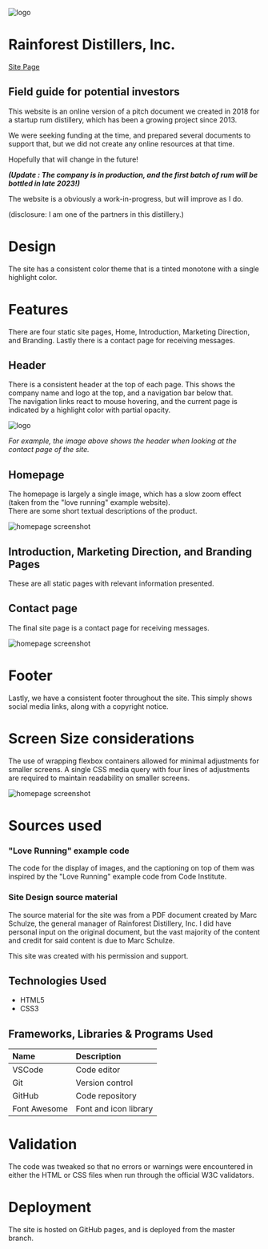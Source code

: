 
  

![logo](https://pxp888.github.io/RDI-field-guide/assets/images/rdilogo-02.png)

  

# Rainforest Distillers, Inc.

[Site Page](https://pxp888.github.io/RDI-field-guide/)

  

## Field guide for potential investors

  

This website is an online version of a pitch document we created in 2018 for a startup rum distillery, which has been a growing project since 2013.

  

We were seeking funding at the time, and prepared several documents to support that, but we did not create any online resources at that time.

  

Hopefully that will change in the future!

  

___(Update : The company is in production, and the first batch of rum will be bottled in late 2023!)___

  

The website is a obviously a work-in-progress, but will improve as I do.

(disclosure: I am one of the partners in this distillery.)

# Design
The site has a consistent color theme that is a tinted monotone with a single highlight color.  

# Features
There are four static site pages, Home, Introduction, Marketing Direction, and Branding. 
Lastly there is a contact page for receiving messages.  

## Header
There is a consistent header at the top of each page.  This shows the company name and logo at the top, and a navigation bar below that.  
The navigation links react to mouse hovering, and the current page is indicated by a highlight color with partial opacity.  

![logo](https://pxp888.github.io/RDI-field-guide/assets/images/rm-1.webp)

*For example, the image above shows the header when looking at the contact page of the site.*

## Homepage
The homepage is largely a single image, which has a slow zoom effect (taken from the "love running" example website).  
There are some short textual descriptions of the product.  

![homepage screenshot](https://pxp888.github.io/RDI-field-guide/assets/images/rm-2.webp)


## Introduction, Marketing Direction, and Branding Pages

These are all static pages with relevant information presented.  

## Contact page
The final site page is a contact page for receiving messages.  

![homepage screenshot](https://pxp888.github.io/RDI-field-guide/assets/images/rm-3.webp)


# Footer
Lastly, we have a consistent footer throughout the site.  This simply shows social media links, along with a copyright notice.  

# Screen Size considerations
The use of wrapping flexbox containers allowed for minimal adjustments for smaller screens.  A single CSS media query with four lines of adjustments are required to maintain readability on smaller screens.  

![homepage screenshot](https://pxp888.github.io/RDI-field-guide/assets/images/rm-4.webp)






# Sources used
### "Love Running" example code
The code for the display of images, and the captioning on top of them was inspired by the "Love Running" example code from Code Institute.  

### Site Design source material
The source material for the site was from a PDF document created by Marc Schulze, the general manager of Rainforest Distillery, Inc.  I did have personal input on the original document, but the vast majority of the content and credit for said content is due to Marc Schulze.  

This site was created with his permission and support.  



## Technologies Used

* HTML5
* CSS3

## Frameworks, Libraries & Programs Used

|**Name**|**Description**|
|:-----|:-----|
|VSCode|Code editor|
|Git |Version control|
|GitHub|Code repository|
|Font Awesome|Font and icon library|

# Validation
The code was tweaked so that no errors or warnings were encountered in either the HTML or CSS files when run through the official W3C validators.  

# Deployment
The site is hosted on GitHub pages, and is deployed from the master branch.






